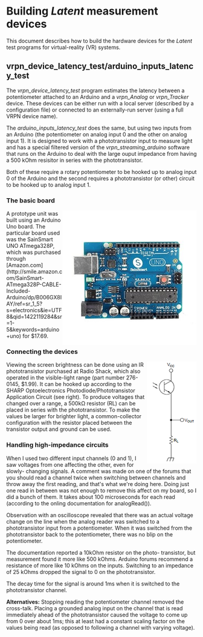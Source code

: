 # Building *Latent* measurement devices

This document describes how to build the hardware devices
for the *Latent* test programs for virtual-reality (VR) systems.

## vrpn_device_latency_test/arduino_inputs_latency_test

The *vrpn_device_latency_test* program estimates the latency between
a potentiometer attached to an Arduino and a *vrpn_Analog* or *vrpn_Tracker*
device.  These devices can be either run with a local server (described
by a configuration file) or connected to an externally-run server (using
a full VRPN device name).

The *arduino_inputs_latency_test* does the same, but using two inputs
from an Arduino (the potentiometer on analog input 0 and the other on
analog input 1).  It is designed to work with a phototransistor input
to measure light and has a special filtered version of the
*vrpn_streaming_arduino* software that runs on the Arduino to deal with
the large ouput impedance from having a 500 kOhm resisitor in series
with the phototransistor.

Both of these require a rotary potentiometer to be hooked up to analog
input 0 of the Arduino and the second requires a phototransistor (or other)
circuit to be hooked up to analog input 1.

### The basic board


<img align="right" src="./arduino_uno.jpg">
A prototype unit was built using an Arduino Uno board.  The particular
board used was the SainSmart UNO ATmega328P, which was purchased
through [Amazon.com](http://smile.amazon.com/SainSmart-ATmega328P-CABLE-Included-Arduino/dp/B006GX8IAY/ref=sr_1_5?s=electronics&ie=UTF8&qid=1422119284&sr=1-5&keywords=arduino+uno) for $17.69.


### Connecting the devices

<img align="right" src="./phototransistor_circuit.png">
Viewing the screen brightness can be done using an IR phototransistor
purchased at Radio Shack, which also operated in the visible-light
range (part number 276-0145, $1.99).  It can be hooked up according
to the SHARP Optoelectronics Photodiode/Phototransistor Application
Circuit (see right). To produce voltages that changed over a range,
a 500kΩ resistor (RL) can be placed in series with the phototransistor.
To make the values be larger for brighter light, a common-collector
configuration with the resistor placed between the transistor output
and ground can be used.

### Handling high-impedance circuits

When I used two different input channels (0 and 1), I saw
voltages from one affecting the other, even for slowly-
changing signals.  A comment was made on one of the forums
that you should read a channel twice when switching between
channels and throw away the first reading, and that's what
we're doing here.  Doing just one read in between was not
enough to remove this affect on my board, so I did a bunch
of them.  It takes about 100 microseconds for
each read (according to the onling documentation for
analogRead()).

Observation with an oscilloscope revealed that there was an
actual voltage change on the line when the analog reader was
switched to a phototransistor input from a potentiometer.  When it was
switched from the phototransistor back to the potentiometer,
there was no blip on the potentiometer.

The documentation reported a 10kOhm resistor on the photo-
transistor, but measurement found it more like 500 kOhms.
Arduino forums recommend a resistance of more like 10 kOhms
on the inputs.  Switching to an impedance of 25 kOhms dropped
the signal to 0 on the phototransistor.

The decay time for the signal is around 1ms when it is
switched to the phototransistor channel.

**Alternatives:** Stopping reading the potentiometer channel removed the
cross-talk.  Placing a grounded analog input on the channel
that is read immediately ahead of the phototransistor caused
the voltage to come up from 0 over about 1ms; this at least had
a constant scaling factor on the values being read (as opposed
to following a channel with varying voltage).

